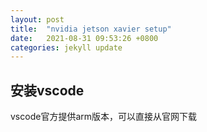 ```yaml
---
layout: post
title:  "nvidia jetson xavier setup"
date:   2021-08-31 09:53:26 +0800
categories: jekyll update
---
```


## 安装vscode
vscode官方提供arm版本，可以直接从官网下载